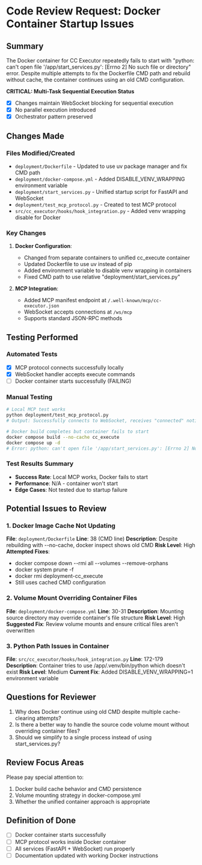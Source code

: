 # Code Review Request: Docker Container Startup Issues

## Summary

The Docker container for CC Executor repeatedly fails to start with "python: can't open file '/app/start_services.py': [Errno 2] No such file or directory" error. Despite multiple attempts to fix the Dockerfile CMD path and rebuild without cache, the container continues using an old CMD configuration.

**CRITICAL: Multi-Task Sequential Execution Status**
- [x] Changes maintain WebSocket blocking for sequential execution
- [x] No parallel execution introduced
- [x] Orchestrator pattern preserved

## Changes Made

### Files Modified/Created
- `deployment/Dockerfile` - Updated to use uv package manager and fix CMD path
- `deployment/docker-compose.yml` - Added DISABLE_VENV_WRAPPING environment variable
- `deployment/start_services.py` - Unified startup script for FastAPI and WebSocket
- `deployment/test_mcp_protocol.py` - Created to test MCP protocol
- `src/cc_executor/hooks/hook_integration.py` - Added venv wrapping disable for Docker

### Key Changes

1. **Docker Configuration**:
   - Changed from separate containers to unified cc_execute container
   - Updated Dockerfile to use uv instead of pip
   - Added environment variable to disable venv wrapping in containers
   - Fixed CMD path to use relative "deployment/start_services.py"

2. **MCP Integration**:
   - Added MCP manifest endpoint at `/.well-known/mcp/cc-executor.json`
   - WebSocket accepts connections at `/ws/mcp`
   - Supports standard JSON-RPC methods

## Testing Performed

### Automated Tests
- [x] MCP protocol connects successfully locally
- [x] WebSocket handler accepts execute commands
- [ ] Docker container starts successfully (FAILING)

### Manual Testing
```bash
# Local MCP test works
python deployment/test_mcp_protocol.py
# Output: Successfully connects to WebSocket, receives "connected" notification

# Docker build completes but container fails to start
docker compose build --no-cache cc_execute
docker compose up -d
# Error: python: can't open file '/app/start_services.py': [Errno 2] No such file or directory
```

### Test Results Summary
- **Success Rate**: Local MCP works, Docker fails to start
- **Performance**: N/A - container won't start
- **Edge Cases**: Not tested due to startup failure

## Potential Issues to Review

### 1. Docker Image Cache Not Updating
**File**: `deployment/Dockerfile`
**Line**: 38 (CMD line)
**Description**: Despite rebuilding with --no-cache, docker inspect shows old CMD
**Risk Level**: High
**Attempted Fixes**: 
- docker compose down --rmi all --volumes --remove-orphans
- docker system prune -f
- docker rmi deployment-cc_execute
- Still uses cached CMD configuration

### 2. Volume Mount Overriding Container Files
**File**: `deployment/docker-compose.yml`
**Line**: 30-31
**Description**: Mounting source directory may override container's file structure
**Risk Level**: High
**Suggested Fix**: Review volume mounts and ensure critical files aren't overwritten

### 3. Python Path Issues in Container
**File**: `src/cc_executor/hooks/hook_integration.py`
**Line**: 172-179
**Description**: Container tries to use /app/.venv/bin/python which doesn't exist
**Risk Level**: Medium
**Current Fix**: Added DISABLE_VENV_WRAPPING=1 environment variable

## Questions for Reviewer

1. Why does Docker continue using old CMD despite multiple cache-clearing attempts?
2. Is there a better way to handle the source code volume mount without overriding container files?
3. Should we simplify to a single process instead of using start_services.py?

## Review Focus Areas

Please pay special attention to:
1. Docker build cache behavior and CMD persistence
2. Volume mounting strategy in docker-compose.yml
3. Whether the unified container approach is appropriate

## Definition of Done

- [ ] Docker container starts successfully
- [ ] MCP protocol works inside Docker container
- [ ] All services (FastAPI + WebSocket) run properly
- [ ] Documentation updated with working Docker instructions